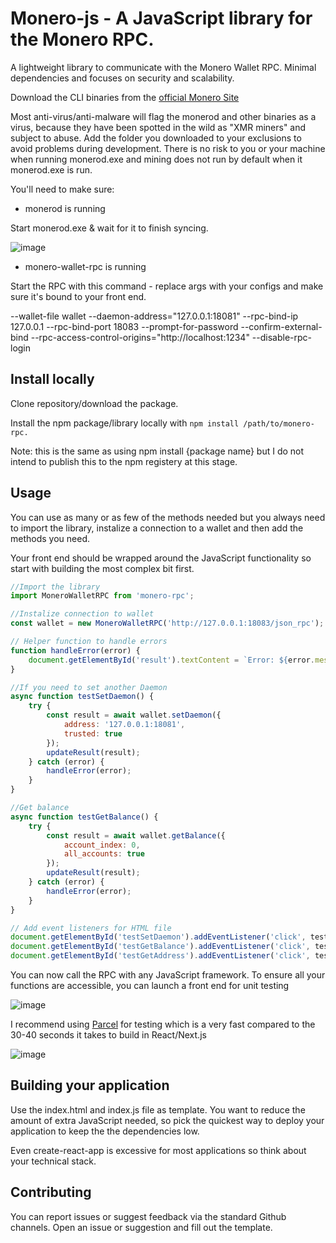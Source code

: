 # Monero-js - A JavaScript library for the Monero RPC.

A lightweight library to communicate with the Monero Wallet RPC. Minimal dependencies and focuses on security and scalability.

Download the CLI binaries from the [official Monero Site](https://www.getmonero.org/downloads/#cli)

Most anti-virus/anti-malware will flag the monerod and other binaries as a virus, because they have been spotted in the wild as "XMR miners" and subject to abuse. Add the folder you downloaded to your exclusions to avoid problems during development. There is no risk to you or your machine when running monerod.exe and mining does not run by default when it monerod.exe is run.

You'll need to make sure:

- monerod is running

Start monerod.exe & wait for it to finish syncing.

![image](https://github.com/user-attachments/assets/2840a9d9-efe4-43e4-a7d7-d63829c41df9)

- monero-wallet-rpc is running

Start the RPC with this command - replace args with your configs and make sure it's bound to your front end.

--wallet-file wallet --daemon-address="127.0.0.1:18081" --rpc-bind-ip 127.0.0.1 --rpc-bind-port 18083 --prompt-for-password --confirm-external-bind --rpc-access-control-origins="http://localhost:1234" --disable-rpc-login

## Install locally

Clone repository/download the package.

Install the npm package/library locally with ```npm install /path/to/monero-rpc.```

Note: this is the same as using npm install {package name} but I do not intend to publish this to the npm registery at this stage.

## Usage

You can use as many or as few of the methods needed but you always need to import the library, instalize a connection to a wallet and then add the methods you need.

Your front end should be wrapped around the JavaScript functionality so start with building the most complex bit first.

```javascript
//Import the library
import MoneroWalletRPC from 'monero-rpc';

//Instalize connection to wallet
const wallet = new MoneroWalletRPC('http://127.0.0.1:18083/json_rpc');

// Helper function to handle errors
function handleError(error) {
    document.getElementById('result').textContent = `Error: ${error.message}`;
}

//If you need to set another Daemon
async function testSetDaemon() {
    try {
        const result = await wallet.setDaemon({
            address: '127.0.0.1:18081',
            trusted: true
        });
        updateResult(result);
    } catch (error) {
        handleError(error);
    }
}

//Get balance
async function testGetBalance() {
    try {
        const result = await wallet.getBalance({
            account_index: 0,
            all_accounts: true
        });
        updateResult(result);
    } catch (error) {
        handleError(error);
    }
}

// Add event listeners for HTML file
document.getElementById('testSetDaemon').addEventListener('click', testSetDaemon);
document.getElementById('testGetBalance').addEventListener('click', testGetBalance);
document.getElementById('testGetAddress').addEventListener('click', testGetAddress);
```

You can now call the RPC with any JavaScript framework. To ensure all your functions are accessible, you can launch a front end for unit testing

![image](https://github.com/user-attachments/assets/a4b72843-9f51-4a1e-a50e-77e983d9364e)

I recommend using [Parcel](https://www.npmjs.com/package/parcel) for testing which is a very fast compared to the 30-40 seconds it takes to build in React/Next.js

![image](https://github.com/user-attachments/assets/9799fea8-ce88-4ea0-b81f-37e27321663f)

## Building your application 

Use the index.html and index.js file as template. You want to reduce the amount of extra JavaScript needed, so pick the quickest way to deploy your application to keep the the dependencies low. 

Even create-react-app is excessive for most applications so think about your technical stack.

## Contributing

You can report issues or suggest feedback via the standard Github channels. Open an issue or suggestion and fill out the template.
